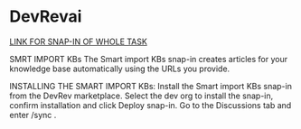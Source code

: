 # DevRevai
[LINK FOR SNAP-IN OF WHOLE TASK](https://app.devrev.ai/manjula12345/settings/snap-ins/snap_in-5d4a6830-2f70-49cd-b806-a98658412b69?dod=%5B%7B%22doi%22%3A%22PROD-1%22%2C%22dot%22%3A%22part%22%2C%22swcv%22%3Atrue%2C%22pdvt%22%3A%22timeline%22%7D%5D)



SMRT IMPORT KBs
The Smart import KBs snap-in creates articles for your knowledge base automatically using the URLs you provide.

INSTALLING THE SMART IMPORT KBs:
Install the Smart import KBs snap-in from the DevRev marketplace.
Select the dev org to install the snap-in, confirm installation and click Deploy snap-in.
Go to the Discussions tab and enter /sync <URL>.
